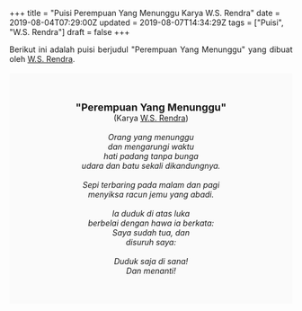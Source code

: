 +++
title = "Puisi Perempuan Yang Menunggu Karya W.S. Rendra"
date = 2019-08-04T07:29:00Z
updated = 2019-08-07T14:34:29Z
tags = ["Puisi", "W.S. Rendra"]
draft = false
+++

<div dir="ltr" style="text-align: left;" trbidi="on"><div style="text-align: justify;">Berikut ini adalah puisi berjudul "Perempuan Yang Menunggu" yang dibuat oleh <a href="https://ensiklopedia.kemdikbud.go.id/sastra/artikel/Rendra" target="_blank">W.S. Rendra</a>. </div><br /><div style="background: #FAFAFA; font-size: 14px; height: auto; margin: 0 auto; padding: 50px; text-align: center; width: auto;"><span style="font-size: 18px;"><b>"Perempuan Yang Menunggu"</b></span><br />(Karya <a href="https://www.sekata.web.id/tags/w.s.-rendra" target="_blank">W.S. Rendra</a>) <br /><br /><i>Orang yang menunggu<br />dan mengarungi waktu<br />hati padang tanpa bunga<br />udara dan batu sekali dikandungnya.<br /><br />Sepi terbaring pada malam dan pagi<br />menyiksa racun jemu yang abadi.<br /><br />la duduk di atas luka<br />berbelai dengan hawa ia berkata:<br />Saya sudah tua, dan<br />disuruh saya:<br /><br />Duduk saja di sana!<br />Dan menanti!</i> </div></div>
